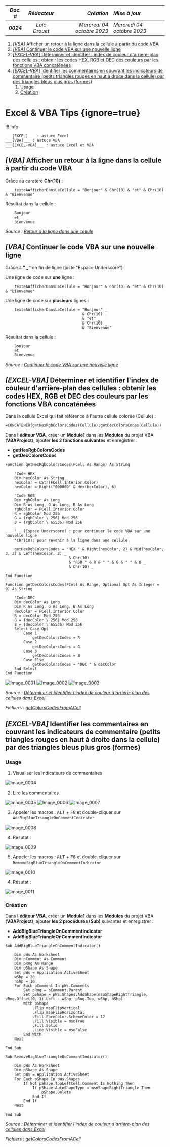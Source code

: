 |*Doc. #*|*Rédacteur*|*Création*|*Mise à jour*|
|:---:|:---:|---:|:---|
|***0024***|*Loïc Drouet*|_Mercredi 04 octobre 2023_|_Mercredi 04 octobre 2023_|


<!-- @import "[TOC]" {cmd="toc" depthFrom=1 depthTo=6 orderedList=true} -->

<!-- code_chunk_output -->

1. [_[VBA]_ Afficher un retour à la ligne dans la cellule à partir du code VBA](#_vba_-afficher-un-retour-à-la-ligne-dans-la-cellule-à-partir-du-code-vba)
2. [_[VBA]_ Continuer le code VBA sur une nouvelle ligne](#_vba_-continuer-le-code-vba-sur-une-nouvelle-ligne)
3. [_[EXCEL-VBA]_ Déterminer et identifier l'index de couleur d'arrière-plan des cellules : obtenir les codes HEX, RGB et DEC des couleurs par les fonctions VBA concaténées](#_excel-vba_-déterminer-et-identifier-lindex-de-couleur-darrière-plan-des-cellules--obtenir-les-codes-hex-rgb-et-dec-des-couleurs-par-les-fonctions-vba-concaténées)
4. [_[EXCEL-VBA]_ Identifier les commentaires en couvrant les indicateurs de commentaire (petits triangles rouges en haut à droite dans la cellule) par des triangles bleus plus gros (formes)](#_excel-vba_-identifier-les-commentaires-en-couvrant-les-indicateurs-de-commentaire-petits-triangles-rouges-en-haut-à-droite-dans-la-cellule-par-des-triangles-bleus-plus-gros-formes)
    1. [Usage](#usage)
    2. [Création](#création)

<!-- /code_chunk_output -->



# Excel & VBA Tips {ignore=true}

!!! info

    ___[EXCEL]___ : astuce Excel
    ___[VBA]___ : astuce VBA
    ___[EXCEL-VBA]___ : astuce Excel et VBA

## _[VBA]_ Afficher un retour à la ligne dans la cellule à partir du code VBA

Grâce au caratère **Chr(10)** :

```
    texteAAfficherDansLaCellule = "Bonjour" & Chr(10) & "et" & Chr(10) & "Bienvenue"
```

Résultat dans la cellule :

```
    Bonjour
    et
    Bienvenue
```

_Source : [Retour à la ligne dans une cellule](https://www.developpez.net/forums/d491345/logiciels/microsoft-office/excel/macros-vba-excel/retour-ligne-cellule/)_

## _[VBA]_ Continuer le code VBA sur une nouvelle ligne


Grâce à **" _"** en fin de ligne (juste "Espace Underscore")

Une ligne de code sur **une** ligne :

```
    texteAAfficherDansLaCellule = "Bonjour" & Chr(10) & "et" & Chr(10) & "Bienvenue"
```

Une ligne de code sur **plusieurs** lignes :

```
    texteAAfficherDansLaCellule = "Bonjour" _
                                  & Chr(10) _
                                  & "et" _
                                  & Chr(10) _
                                  & "Bienvenue"
```

Résultat dans la cellule :

```
    Bonjour
    et
    Bienvenue
```

_Source : [Continuer le code VBA sur une nouvelle ligne](https://excel-malin.com/vba-astuces/continuer-code-vba-sur-nouvelle-ligne/)_

## _[EXCEL-VBA]_ Déterminer et identifier l'index de couleur d'arrière-plan des cellules : obtenir les codes HEX, RGB et DEC des couleurs par les fonctions VBA concaténées 

Dans la cellule Excel qui fait référence à l'autre cellule colorée (Cellule) :
```
=CONCATENER(getHexRgbColorsCodes(Cellule);getDecColorsCodes(Cellule))
```

Dans l'**éditeur VBA**, créer un **Module1** dans les **Modules** du projet VBA (**VBAProject**), ajouter **les 2 fonctions suivantes** et enregistrer :
* **getHexRgbColorsCodes**
* **getDecColorsCodes**

```
Function getHexRgbColorsCodes(FCell As Range) As String
    
    'Code HEX
    Dim hexColor As String
    hexColor = CStr(FCell.Interior.Color)
    hexColor = Right("000000" & Hex(hexColor), 6)

    'Code RGB
    Dim rgbColor As Long
    Dim R As Long, G As Long, B As Long
    rgbColor = FCell.Interior.Color
    R = rgbColor Mod 256
    G = (rgbColor \ 256) Mod 256
    B = (rgbColor \ 65536) Mod 256

    ' _ (Espace Underscore) : pour continuer le code VBA sur une nouvelle ligne
    'Chr(10): pour revenir à la ligne dans une cellule

    getHexRgbColorsCodes = "HEX " & Right(hexColor, 2) & Mid(hexColor, 3, 2) & Left(hexColor, 2) _
                            & Chr(10) _
                            & "RGB " & R & " " & G & " " & B _
                            & Chr(10) _

End Function
```

```
Function getDecColorsCodes(FCell As Range, Optional Opt As Integer = 0) As String

    'Code DEC
    Dim decColor As Long
    Dim R As Long, G As Long, B As Long
    decColor = FCell.Interior.Color
    R = decColor Mod 256
    G = (decColor \ 256) Mod 256
    B = (decColor \ 65536) Mod 256
    Select Case Opt
        Case 1
            getDecColorsCodes = R
        Case 2
            getDecColorsCodes = G
        Case 3
            getDecColorsCodes = B
        Case Else
            getDecColorsCodes = "DEC " & decColor
    End Select
End Function
```

![Image_0001](images/0001.png)
![Image_0002](images/0002.png)
![Image_0003](images/0003.png)

_Source : [Déterminer et identifier l'index de couleur d'arrière-plan des cellules dans Excel](https://fr.extendoffice.com/documents/excel/4546-excel-determine-color-of-cell.html)_

_Fichiers : [getColorsCodesFromACell](/getColorsCodesFromACell/)_

## _[EXCEL-VBA]_ Identifier les commentaires en couvrant les indicateurs de commentaire (petits triangles rouges en haut à droite dans la cellule) par des triangles bleus plus gros (formes)


### Usage

1. Visualiser les indicateurs de commentaires

![Image_0004](images/0004.png)

2. Lire les commentaires

![Image_0005](images/0005.png)
![Image_0006](images/0006.png)
![Image_0007](images/0007.png)

3. Appeler les macros : <kbd>ALT</kbd> + <kbd>F8</kbd> et double-cliquer sur `AddBigBlueTriangleOnCommentIndicator`

![Image_0008](images/0008.png)

4. Résutat :

![Image_0009](images/0009.png)

5. Appeler les macros : <kbd>ALT</kbd> + <kbd>F8</kbd> et double-cliquer sur `RemoveBigBlueTriangleOnCommentIndicator`

![Image_0010](images/0010.png)

4. Résutat :

![Image_0011](images/0011.png)

### Création

Dans l'**éditeur VBA**, créer un **Module1** dans les **Modules** du projet VBA (**VBAProject**), ajouter **les 2 procédures (Sub)** suivantes et enregistrer :
* **AddBigBlueTriangleOnCommentIndicator**
* **AddBigBlueTriangleOnCommentIndicator**

```
Sub AddBigBlueTriangleOnCommentIndicator()

    Dim pWs As Worksheet
    Dim pComment As Comment
    Dim pRng As Range
    Dim pShape As Shape
    Set pWs = Application.ActiveSheet
    wShp = 20
    hShp = 10
    For Each pComment In pWs.Comments
        Set pRng = pComment.Parent
        Set pShape = pWs.Shapes.AddShape(msoShapeRightTriangle, pRng.Offset(0, 1).Left - wShp, pRng.Top, wShp, hShp)
        With pShape
            .Flip msoFlipVertical
            .Flip msoFlipHorizontal
            .Fill.ForeColor.SchemeColor = 12
            .Fill.Visible = msoTrue
            .Fill.Solid
            .Line.Visible = msoFalse
        End With
    Next
    
End Sub
```

```
Sub RemoveBigBlueTriangleOnCommentIndicator()

    Dim pWs As Worksheet
    Dim pShape As Shape
    Set pWs = Application.ActiveSheet
    For Each pShape In pWs.Shapes
        If Not pShape.TopLeftCell.Comment Is Nothing Then
            If pShape.AutoShapeType = msoShapeRightTriangle Then
                pShape.Delete
            End If
        End If
    Next
    
End Sub
```

_Source : [Déterminer et identifier l'index de couleur d'arrière-plan des cellules dans Excel](https://fr.extendoffice.com/documents/excel/4546-excel-determine-color-of-cell.html)_

_Fichiers : [getColorsCodesFromACell](/identifyCommentIndicators/)_


